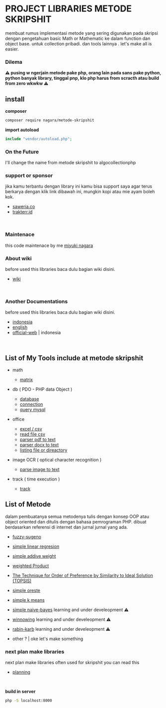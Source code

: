 # PROJECT LIBRARIES METODE SKRIPSHIT

membuat rumus implementasi metode yang sering digunakan pada skripsi dengan pengetahuan basic Math or Mathematic ke dalam function dan object base. untuk collection pribadi. dan tools lainnya . let's make all is easier.

### Dilema

**:warning: pusing w ngerjain metode pake php, orang lain pada sans pake python, python banyak library, tinggal pnp, klo php harus from scracth atau build from zero wkwkw :warning:**

## install

**composer**

```bash
composer require nagara/metode-skripshit
```

**import autoload**

```php
include "vendor/autoload.php";
```

### On the Future

I'll change the name from metode skripshit to algocollectionphp

### support or sponsor

jika kamu terbantu dengan library ini kamu bisa support saya agar terus berkarya dengan klik link dibawah ini, mungkin kopi atau mie ayam boleh kok.

- [saweria.co](https://saweria.co/naagaraa)
- [trakterr.id](https://trakteer.id/naagaraa/tip)

<br>

### Maintenace

this code maintenace by me [miyuki nagara](https://github.com/naagaraa)

### About wiki

before used this libraries baca dulu bagian wiki disini.

- [wiki](https://github.com/naagaraa/metode-skriphit/tree/main/wiki.md)

<br>

### Another Documentations

before used this libraries baca dulu bagian wiki disini.

- [indonesia](https://github.com/naagaraa/metode-skriphit/tree/main/documents/manual-indonesia.md)
- [english](https://github.com/naagaraa/metode-skriphit/tree/main/documents/manual-english.md)
- [official-web](https://nagara.gitbook.io/myphp-tools/) | indonesia

<br>

## List of My Tools include at metode skripshit

- math

  - [matrix](https://github.com/naagaraa/metode-skriphit/blob/main/src/math/readme.md)

- db ( PDO - PHP data Object )

  - [database](https://github.com/naagaraa/metode-skriphit/blob/main/src/db/readme.md)
  - [connection](https://github.com/naagaraa/metode-skriphit/blob/main/src/db/readme.md)
  - [query mysql](https://github.com/naagaraa/metode-skriphit/blob/main/src/db/readme.md)

- office

  - [excel / csv](https://github.com/naagaraa/metode-skriphit/blob/main/src/office/readme.md)
  - [read file csv](https://github.com/naagaraa/metode-skriphit/blob/main/src/office/readme.md)
  - [parser pdf to text](https://github.com/naagaraa/metode-skriphit/blob/main/src/office/readme.md)
  - [parser docx to text](https://github.com/naagaraa/metode-skriphit/blob/main/src/office/readme.md)
  - [listing file or direactory](https://github.com/naagaraa/metode-skriphit/blob/main/src/office/readme.md)

- image OCR ( optical character recognition )

  - [parse image to text](https://github.com/naagaraa/metode-skriphit/tree/main/src/img/readme.md)

- track ( time execution )
  - [track ](https://github.com/naagaraa/metode-skriphit/tree/main/src/timetrack.md)

## List of Metode

dalam pembuatanya semua metodenya tulis dengan konsep OOP atau object oriented dan ditulis dengan bahasa pemrograman PHP. dibuat berdasarkan referensi di internet dan jurnal jurnal yang ada.

- [fuzzy-sugeno](https://github.com/naagaraa/metode-skriphit/blob/main/src/metode/fuzzy/readme.md)

- [simple linear regresion](https://github.com/naagaraa/metode-skriphit/blob/main/src/metodelinear-regresion/readme.md)

- [simple addive weight](https://github.com/naagaraa/metode-skriphit/blob/main/src/metode/saw/readme.md)

- [weighted Product](https://github.com/naagaraa/metode-skriphit/blob/main/src/metode/wp/readme.md)


- [The Technique for Order of Preference by Similarity to Ideal Solution (TOPSIS)](https://github.com/naagaraa/metode-skriphit/blob/main/src/metode/topsis/readme.md)

- [simple oreste](https://github.com/naagaraa/metode-skriphit/blob/main/src/metode/oreste/readme.md)


- [simple k means](https://github.com/naagaraa/metode-skriphit/blob/main/src/metode/k-means/readme.md)

- [simple naive-bayes](https://github.com/naagaraa/metode-skriphit/blob/main/src/metode/naive-bayes/readme.md) learning and under develeopment :warning:

- [winnowing](https://github.com/naagaraa/metode-skriphit/blob/main/src/metode/winnowing/readme.md) learning and under develeopment :warning:

- [rabin-karb](https://github.com/naagaraa/metode-skriphit/blob/main/src/metode/rabin-karb/readme.md) learning and under develeopment :warning:

- other ? | oke let's make something

### next plan make libraries

next plan make libraries often used for skripshit you can read this

- [planning](https://github.com/naagaraa/metode-skriphit/tree/main/src/metode/readme.md)

<br>

**build in server**

```bash
php -S localhost:8000
```
